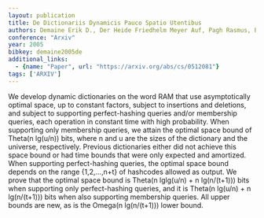 ```yaml
---
layout: publication
title: De Dictionariis Dynamicis Pauco Spatio Utentibus
authors: Demaine Erik D., Der Heide Friedhelm Meyer Auf, Pagh Rasmus, Patrascu Mihai
conference: "Arxiv"
year: 2005
bibkey: demaine2005de
additional_links:
  - {name: "Paper", url: "https://arxiv.org/abs/cs/0512081"}
tags: ['ARXIV']
---
```

We develop dynamic dictionaries on the word RAM that use asymptotically optimal space, up to constant factors, subject to insertions and deletions, and subject to supporting perfect-hashing queries and/or membership queries, each operation in constant time with high probability. When supporting only membership queries, we attain the optimal space bound of Theta(n lg(u/n)) bits, where n and u are the sizes of the dictionary and the universe, respectively. Previous dictionaries either did not achieve this space bound or had time bounds that were only expected and amortized. When supporting perfect-hashing queries, the optimal space bound depends on the range \{1,2,...,n+t\} of hashcodes allowed as output. We prove that the optimal space bound is Theta(n lglg(u/n) + n lg(n/(t+1))) bits when supporting only perfect-hashing queries, and it is Theta(n lg(u/n) + n lg(n/(t+1))) bits when also supporting membership queries. All upper bounds are new, as is the Omega(n lg(n/(t+1))) lower bound.
